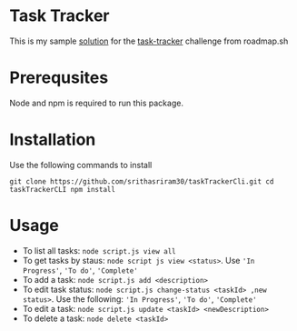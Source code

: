 # Task Tracker

This is my sample [solution](https://github.com/srithasriram30/taskTrackerCli) for the [task-tracker](https://roadmap.sh/projects/task-tracker) challenge from roadmap.sh

# Prerequsites

Node and npm is required to run this package.

# Installation

Use the following commands to install

`
git clone https://github.com/srithasriram30/taskTrackerCli.git
cd taskTrackerCLI
npm install
`

# Usage


- To list all tasks: `node script.js view all`
- To get tasks by staus: `node script js view <status>`. Use `'In Progress'`, `'To do'`, `'Complete'`
- To add a task: `node script.js add <description>`
- To edit task status: `node script.js change-status <taskId> ,new status>`. Use the following: `'In Progress'`, `'To do'`, `'Complete'`
- To edit a task: `node script.js update <taskId> <newDescription>`
- To delete a task: `node delete <taskId>`
